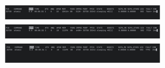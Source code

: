 ![image-20241105174822012](tokio_console.assets/image-20241105174822012.png)



![image-20241105174855808](tokio_console.assets/image-20241105174855808.png)

![image-20241105174909532](tokio_console.assets/image-20241105174909532.png)